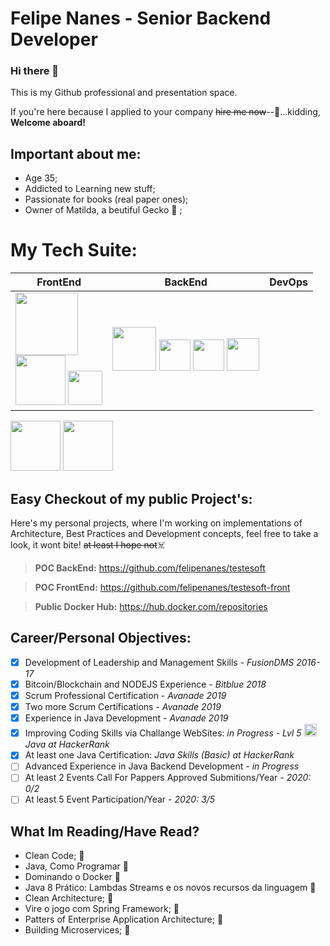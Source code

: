 # Felipe Nanes - Senior Backend Developer

### Hi there 👋 

This is my Github professional and presentation space.

If you're here because I applied to your company ~~hire me now~~--:money_mouth_face:...kidding, **Welcome aboard!**

## Important about me:
- Age 35;
- Addicted to Learning new stuff;
- Passionate for books (real paper ones);
- Owner of Matilda, a beutiful Gecko :lizard:	;

# My Tech Suite:

FrontEnd | BackEnd | DevOps
------------ | ------------- |-----------
<img src="https://upload.wikimedia.org/wikipedia/commons/thumb/1/10/CSS3_and_HTML5_logos_and_wordmarks.svg/791px-CSS3_and_HTML5_logos_and_wordmarks.svg.png" width="100"> <br> <img src="https://www.bairesdev.com/wp-content/uploads//2022/06/Picture6-1.svg" width="80"> <img src="https://angular.io/assets/images/logos/angularjs/AngularJS-Shield.svg" width="55"> | <img src="https://img.icons8.com/color/452/spring-logo.png" width="70"> <img src="https://upload.wikimedia.org/wikipedia/commons/thumb/d/d9/Node.js_logo.svg/1200px-Node.js_logo.svg.png" height="50"> <img src="https://logodownload.org/wp-content/uploads/2016/10/php-logo-2.png" height="50"> <img src="https://upload.wikimedia.org/wikipedia/commons/1/17/Google-flutter-logo.png" height="52"> | 
<img src="https://cdn.iconscout.com/icon/free/png-512/docker-226091.png" height="80"> <img src="https://upload.wikimedia.org/wikipedia/commons/thumb/e/e9/Jenkins_logo.svg/1200px-Jenkins_logo.svg.png" height="80"> 

## Easy Checkout of my public Project's: ##

Here's my personal projects, where I'm working on implementations of Architecture, Best Practices and Development concepts, feel free to take a look, it wont bite!
~~at least I hope not~~:skull_and_crossbones:	

> **POC BackEnd:** https://github.com/felipenanes/testesoft

> **POC FrontEnd:** https://github.com/felipenanes/testesoft-front

> **Public Docker Hub:** https://hub.docker.com/repositories

## **Career/Personal Objectives:**
- [x] Development of Leadership and Management Skills - *FusionDMS 2016-17*
- [x] Bitcoin/Blockchain and NODEJS Experience - *Bitblue 2018*
- [x] Scrum Professional Certification - *Avanade 2019*
- [x] Two more Scrum Certifications - *Avanade 2019*
- [x] Experience in Java Development - *Avanade 2019*
- [x] Improving Coding Skills via Challange WebSites: *in Progress - Lvl 5 <img src="https://www.kindpng.com/picc/b/792/7929448.png" height="20"/>  Java at HackerRank* 
- [x] At least one Java Certification: *Java Skills (Basic) at HackerRank*
- [ ] Advanced Experience in Java Backend Development - *in Progress*
- [ ] At least 2 Events Call For Pappers Approved Submitions/Year - *2020: 0/2*
- [ ] At least 5 Event Participation/Year - *2020: 3/5*

## What Im Reading/Have Read?
- Clean Code; :blue_book:	
- Java, Como Programar :blue_book:	
- Dominando o Docker :blue_book:	
- Java 8 Prático: Lambdas Streams e os novos recursos da linguagem :open_book:	
- Clean Architecture; :open_book:	
- Vire o jogo com Spring Framework; :open_book:	
- Patters of Enterprise Application Architecture; :open_book:
- Building Microservices; :open_book:

